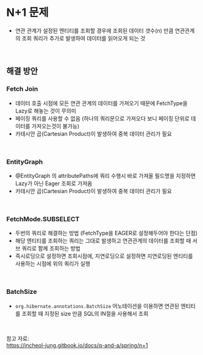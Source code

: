# **N+1 문제**

- 연관 관계가 설정된 엔티티를 조회할 경우에 조회된 데이터 갯수(n) 만큼 연관관계의 조회 쿼리가 추가로 발생하여 데이터를 읽어오게 되는 것

<br>

## 해결 방안

### Fetch Join

- 데이터 호출 시점에 모든 연관 관계의 데이터를 가져오기 때문에 FetchType을 Lazy로 해놓는 것이 무의미
- 페이징 쿼리를 사용할 수 없음 (하나의 쿼리문으로 가져오다 보니 페이징 단위로 데이터를 가져오는것이 불가능)
- 카테시안 곱(Cartesian Product)이 발생하여 중복 데이터 관리가 필요

<br>

### EntityGraph

- @EntityGraph 의 attributePaths에 쿼리 수행시 바로 가져올 필드명을 지정하면 Lazy가 아닌 Eager 조회로 가져옴
- 카테시안 곱(Cartesian Product)이 발생하여 중복 데이터 관리가 필요

<br>

### FetchMode.SUBSELECT

- 두번의 쿼리로 해결하는 방법 (FetchType을 EAGER로 설정해두어야 한다는 단점)
- 해당 엔티티를 조회하는 쿼리는 그대로 발생하고 연관관계의 데이터를 조회할 때 서브 쿼리로 함께 조회하는 방법
- 즉시로딩으로 설정하면 조회시점에, 지연로딩으로 설정하면 지연로딩된 엔티티를 사용하는 시점에 위의 쿼리가 실행

<br>

### BatchSize

- `org.hibernate.annotations.BatchSize` 어노테이션을 이용하면 연관된 엔티티를 조회할 때 지정된 size 만큼 SQL의 IN절을 사용해서 조회

<br>

참고 자료: <br>
https://incheol-jung.gitbook.io/docs/q-and-a/spring/n+1
